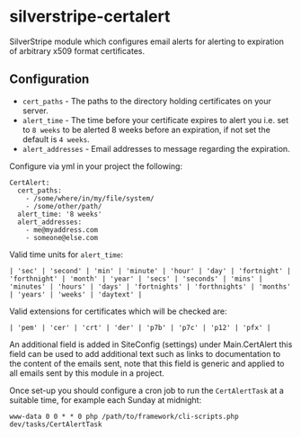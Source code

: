 # silverstripe-certalert

SilverStripe module which configures email alerts for alerting to expiration of arbitrary x509 format certificates.

## Configuration

* `cert_paths` - The paths to the directory holding certificates on your server.
* `alert_time` - The time before your certificate expires to alert you i.e. set to `8 weeks` to be alerted 8 weeks before an expiration, if not set the default is `4 weeks`.
* `alert_addresses` - Email addresses to message regarding the expiration.

Configure via yml in your project the following:

```
CertAlert:
  cert_paths:
    - /some/where/in/my/file/system/
    - /some/other/path/
  alert_time: '8 weeks'
  alert_addresses:
    - me@myaddress.com
    - someone@else.com
```

Valid time units for `alert_time`:
```
| 'sec' | 'second' | 'min' | 'minute' | 'hour' | 'day' | 'fortnight' | 'forthnight' | 'month' | 'year' | 'secs' | 'seconds' | 'mins' | 'minutes' | 'hours' | 'days' | 'fortnights' | 'forthnights' | 'months' | 'years' | 'weeks' | 'daytext' |
```

Valid extensions for certificates which will be checked are:
```
| 'pem' | 'cer' | 'crt' | 'der' | 'p7b' | 'p7c' | 'p12' | 'pfx' |
```

An additional field is added in SiteConfig (settings) under Main.CertAlert this field can be used to add additional text such as links to documentation to the content of the emails sent, note that this field is generic and applied to all emails sent by this module in a project.

Once set-up you should configure a cron job to run the `CertAlertTask` at a suitable time, for example each Sunday at midnight:
```
www-data 0 0 * * 0 php /path/to/framework/cli-scripts.php dev/tasks/CertAlertTask
```
